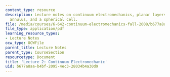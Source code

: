 ```yaml
---
content_type: resource
description: Lecture notes on continuum electromechanics, planar layers, a cylindrical
  annulus, and a spherical cell.
file: /media/courses/6-642-continuum-electromechanics-fall-2008/b677a8aab4bf20954ec328034b4a30d9_lec02_f08.pdf
file_type: application/pdf
learning_resource_types:
- Lecture Notes
ocw_type: OCWFile
parent_title: Lecture Notes
parent_type: CourseSection
resourcetype: Document
title: 'Lecture 2: Continuum Electromechanic'
uid: b677a8aa-b4bf-2095-4ec3-28034b4a30d9
---
```


